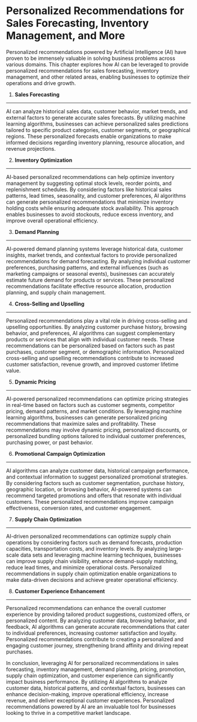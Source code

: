 Personalized Recommendations for Sales Forecasting, Inventory Management, and More
==================================================================================

Personalized recommendations powered by Artificial Intelligence (AI) have proven to be immensely valuable in solving business problems across various domains. This chapter explores how AI can be leveraged to provide personalized recommendations for sales forecasting, inventory management, and other related areas, enabling businesses to optimize their operations and drive growth.

1. **Sales Forecasting**
------------------------

AI can analyze historical sales data, customer behavior, market trends, and external factors to generate accurate sales forecasts. By utilizing machine learning algorithms, businesses can achieve personalized sales predictions tailored to specific product categories, customer segments, or geographical regions. These personalized forecasts enable organizations to make informed decisions regarding inventory planning, resource allocation, and revenue projections.

2. **Inventory Optimization**
-----------------------------

AI-based personalized recommendations can help optimize inventory management by suggesting optimal stock levels, reorder points, and replenishment schedules. By considering factors like historical sales patterns, lead times, seasonality, and customer preferences, AI algorithms can generate personalized recommendations that minimize inventory holding costs while ensuring adequate stock availability. This approach enables businesses to avoid stockouts, reduce excess inventory, and improve overall operational efficiency.

3. **Demand Planning**
----------------------

AI-powered demand planning systems leverage historical data, customer insights, market trends, and contextual factors to provide personalized recommendations for demand forecasting. By analyzing individual customer preferences, purchasing patterns, and external influences (such as marketing campaigns or seasonal events), businesses can accurately estimate future demand for products or services. These personalized recommendations facilitate effective resource allocation, production planning, and supply chain management.

4. **Cross-Selling and Upselling**
----------------------------------

Personalized recommendations play a vital role in driving cross-selling and upselling opportunities. By analyzing customer purchase history, browsing behavior, and preferences, AI algorithms can suggest complementary products or services that align with individual customer needs. These recommendations can be personalized based on factors such as past purchases, customer segment, or demographic information. Personalized cross-selling and upselling recommendations contribute to increased customer satisfaction, revenue growth, and improved customer lifetime value.

5. **Dynamic Pricing**
----------------------

AI-powered personalized recommendations can optimize pricing strategies in real-time based on factors such as customer segments, competitor pricing, demand patterns, and market conditions. By leveraging machine learning algorithms, businesses can generate personalized pricing recommendations that maximize sales and profitability. These recommendations may involve dynamic pricing, personalized discounts, or personalized bundling options tailored to individual customer preferences, purchasing power, or past behavior.

6. **Promotional Campaign Optimization**
----------------------------------------

AI algorithms can analyze customer data, historical campaign performance, and contextual information to suggest personalized promotional strategies. By considering factors such as customer segmentation, purchase history, geographic location, or browsing behavior, AI-powered systems can recommend targeted promotions and offers that resonate with individual customers. These personalized recommendations improve campaign effectiveness, conversion rates, and customer engagement.

7. **Supply Chain Optimization**
--------------------------------

AI-driven personalized recommendations can optimize supply chain operations by considering factors such as demand forecasts, production capacities, transportation costs, and inventory levels. By analyzing large-scale data sets and leveraging machine learning techniques, businesses can improve supply chain visibility, enhance demand-supply matching, reduce lead times, and minimize operational costs. Personalized recommendations in supply chain optimization enable organizations to make data-driven decisions and achieve greater operational efficiency.

8. **Customer Experience Enhancement**
--------------------------------------

Personalized recommendations can enhance the overall customer experience by providing tailored product suggestions, customized offers, or personalized content. By analyzing customer data, browsing behavior, and feedback, AI algorithms can generate accurate recommendations that cater to individual preferences, increasing customer satisfaction and loyalty. Personalized recommendations contribute to creating a personalized and engaging customer journey, strengthening brand affinity and driving repeat purchases.

In conclusion, leveraging AI for personalized recommendations in sales forecasting, inventory management, demand planning, pricing, promotion, supply chain optimization, and customer experience can significantly impact business performance. By utilizing AI algorithms to analyze customer data, historical patterns, and contextual factors, businesses can enhance decision-making, improve operational efficiency, increase revenue, and deliver exceptional customer experiences. Personalized recommendations powered by AI are an invaluable tool for businesses looking to thrive in a competitive market landscape.
